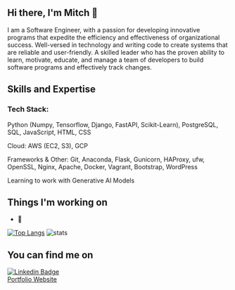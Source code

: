 ## Hi there, I'm Mitch 👋

I am a Software Engineer, with a passion for developing innovative programs that expedite the efficiency and effectiveness of organizational success. Well-versed in technology and writing code to create systems that are reliable and user-friendly. A skilled leader who has the proven ability to learn, motivate, educate, and manage a team of developers to build software programs and effectively track changes.

## Skills and Expertise
### Tech Stack:
Python (Numpy, Tensorflow, Django, FastAPI, Scikit-Learn), PostgreSQL, SQL, JavaScript, HTML, CSS

Cloud: AWS (EC2, S3), GCP

Frameworks & Other: Git, Anaconda, Flask, Gunicorn, HAProxy, ufw, OpenSSL, Nginx, Apache, Docker, Vagrant, Bootstrap, WordPress

Learning to work with Generative AI Models

## Things I'm working on
- 🔭 

[![Top Langs](https://github-readme-stats.vercel.app/api/top-langs/?username=philipotieno&&show_icons=true&title_color=ffffff&icon_color=bb2acf&text_color=daf7dc&bg_color=151515)](https://github.com/philipotieno/github-readme-stats)
![stats](https://github-readme-stats.vercel.app/api?username=philipotieno&&show_icons=true&title_color=ffffff&icon_color=bb2acf&text_color=daf7dc&bg_color=151515)

## You can find me on
[![Linkedin Badge](https://img.shields.io/badge/-LinkedIn-blue?style=flat-square&logo=Linkedin&logoColor=white&link=https://www.linkedin.com/in/lucas-bittencourt/)](https://www.linkedin.com/in/philipotieno/)<br>
[Portfolio Website](https://philipotieno.github.io/)<br>
